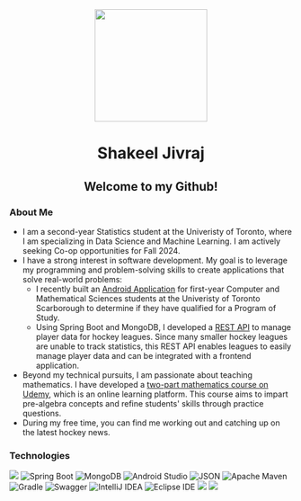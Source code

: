 <div id="header" align="center">
  <img src="https://media.giphy.com/media/06vbLCWUQcDKGFVjPt/giphy.gif" width="200"/>
</div>

<h1 align = "center">Shakeel Jivraj</h1>

<h2 align = "center">Welcome to my Github! </h2>

### About Me ###
- I am a second-year Statistics student at the Univeristy of Toronto, where I am specializing in Data Science and Machine Learning. I am actively seeking Co-op opportunities for Fall 2024.
- I have a strong interest in software development. My goal is to leverage my programming and problem-solving skills to create applications that solve real-world problems:
  - I recently built an <a href="https://github.com/Shak789/DecisionMate" target="_blank">Android Application</a> for first-year Computer and Mathematical Sciences students at the Univeristy of Toronto Scarborough to determine if they have qualified for a Program of Study.
  - Using Spring Boot and MongoDB, I developed a <a href="https://github.com/Shak789/HockeyBackend" target="_blank">REST API</a> to manage player data for hockey leagues. Since many smaller hockey leagues are unable to track statistics, this REST API enables leagues to easily manage player data and can be integrated with a frontend application.
- Beyond my technical pursuits, I am passionate about teaching mathematics. I have developed a <a href="https://www.udemy.com/user/shakeel-jivraj/" target="_blank">two-part mathematics course on Udemy</a>, which is an online learning platform. This course aims to impart pre-algebra concepts and refine students' skills through practice questions.
- During my free time, you can find me working out and catching up on the latest hockey news.

### Technologies ###
 <img src="https://img.shields.io/badge/java-%23ED8B00.svg?style=for-the-badge&logo=openjdk&logoColor=white" />  ![Spring Boot](https://img.shields.io/static/v1?style=for-the-badge&message=Spring+Boot&color=6DB33F&logo=Spring+Boot&logoColor=FFFFFF&label=) ![MongoDB](https://img.shields.io/static/v1?style=for-the-badge&message=MongoDB&color=47A248&logo=MongoDB&logoColor=FFFFFF&label=) ![Android Studio](https://img.shields.io/static/v1?style=for-the-badge&message=Android+Studio&color=222222&logo=Android+Studio&logoColor=3DDC84&label=) ![JSON](https://img.shields.io/static/v1?style=for-the-badge&message=JSON&color=000000&logo=JSON&logoColor=FFFFFF&label=) ![Apache Maven](https://img.shields.io/static/v1?style=for-the-badge&message=Apache+Maven&color=C71A36&logo=Apache+Maven&logoColor=FFFFFF&label=) ![Gradle](https://img.shields.io/static/v1?style=for-the-badge&message=Gradle&color=02303A&logo=Gradle&logoColor=FFFFFF&label=) ![Swagger](https://img.shields.io/static/v1?style=for-the-badge&message=Swagger&color=222222&logo=Swagger&logoColor=85EA2D&label=) ![IntelliJ IDEA](https://img.shields.io/static/v1?style=for-the-badge&message=IntelliJ+IDEA&color=000000&logo=IntelliJ+IDEA&logoColor=FFFFFF&label=) ![Eclipse IDE](https://img.shields.io/static/v1?style=for-the-badge&message=Eclipse+IDE&color=2C2255&logo=Eclipse+IDE&logoColor=FFFFFF&label=)  <img src="https://img.shields.io/badge/GIT-E44C30?style=for-the-badge&logo=git&logoColor=white" /> <img src="https://img.shields.io/badge/jira-%230A0FFF.svg?style=for-the-badge&logo=jira&logoColor=white" />


</div>
